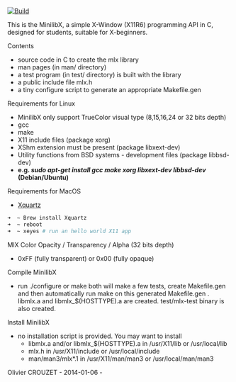 [ ![Build](https://github.com/42Paris/minilibx-linux/actions/workflows/ci.yml/badge.svg)](https://github.com/42Paris/minilibx-linux/actions/workflows/ci.yml) 

This is the MinilibX, a simple X-Window (X11R6) programming API
in C, designed for students, suitable for X-beginners.


Contents

 - source code in C to create the mlx library
 - man pages (in man/ directory)
 - a test program (in test/ directory) is built
   with the library
 - a public include file mlx.h
 - a tiny configure script to generate an appropriate Makefile.gen

Requirements for Linux

 - MinilibX only support TrueColor visual type (8,15,16,24 or 32 bits depth)
 - gcc
 - make
 - X11 include files (package xorg)
 - XShm extension must be present (package libxext-dev)
 - Utility functions from BSD systems - development files (package libbsd-dev)
 - **e.g. _sudo apt-get install gcc make xorg libxext-dev libbsd-dev_ (Debian/Ubuntu)**
 
Requirements for MacOS
 - [Xquartz](https://www.xquartz.org/)

```bash
➜  ~ Brew install Xquartz
➜  ~ reboot
➜  ~ xeyes # run an hello world X11 app
```

MlX Color Opacity / Transparency / Alpha (32 bits depth)
 - 0xFF (fully transparent) or 0x00 (fully opaque)

Compile MinilibX

 - run ./configure or make
   both will make a few tests, create Makefile.gen
   and then automatically run make on this generated Makefile.gen .
   libmlx.a and libmlx_$(HOSTTYPE).a are created.
   test/mlx-test binary is also created.


Install MinilibX

 - no installation script is provided. You may want to install
     - libmlx.a and/or libmlx_$(HOSTTYPE).a in /usr/X11/lib or /usr/local/lib
     - mlx.h in /usr/X11/include or /usr/local/include
     - man/man3/mlx*.1 in /usr/X11/man/man3 or /usr/local/man/man3


 Olivier CROUZET - 2014-01-06 -
